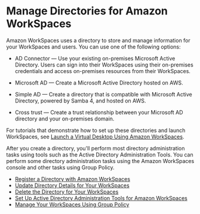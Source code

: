 # Manage Directories for Amazon WorkSpaces<a name="manage-workspaces-directory"></a>

Amazon WorkSpaces uses a directory to store and manage information for your WorkSpaces and users\. You can use one of the following options:

+ AD Connector — Use your existing on\-premises Microsoft Active Directory\. Users can sign into their WorkSpaces using their on\-premises credentials and access on\-premises resources from their WorkSpaces\.

+ Microsoft AD — Create a Microsoft Active Directory hosted on AWS\.

+ Simple AD — Create a directory that is compatible with Microsoft Active Directory, powered by Samba 4, and hosted on AWS\.

+ Cross trust — Create a trust relationship between your Microsoft AD directory and your on\-premises domain\.

For tutorials that demonstrate how to set up these directories and launch WorkSpaces, see [Launch a Virtual Desktop Using Amazon WorkSpaces](launch-workspaces-tutorials.md)\.

After you create a directory, you'll perform most directory administration tasks using tools such as the Active Directory Administration Tools\. You can perform some directory administration tasks using the Amazon WorkSpaces console and other tasks using Group Policy\.


+ [Register a Directory with Amazon WorkSpaces](register-deregister-directory.md)
+ [Update Directory Details for Your WorkSpaces](update-directory-details.md)
+ [Delete the Directory for Your WorkSpaces](delete-workspaces-directory.md)
+ [Set Up Active Directory Administration Tools for Amazon WorkSpaces](directory_administration.md)
+ [Manage Your WorkSpaces Using Group Policy](group_policy.md)